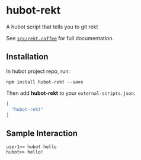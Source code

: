 # hubot-rekt

A hubot script that tells you to git rekt

See [`src/rekt.coffee`](src/rekt.coffee) for full documentation.

## Installation

In hubot project repo, run:

`npm install hubot-rekt --save`

Then add **hubot-rekt** to your `external-scripts.json`:

```json
[
  "hubot-rekt"
]
```

## Sample Interaction

```
user1>> hubot hello
hubot>> hello!
```
